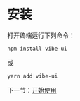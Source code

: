 # 安装

打开终端运行下列命令：

```
npm install vibe-ui
```

或

```
yarn add vibe-ui
```

下一节：[开始使用](#/doc/get-started)
